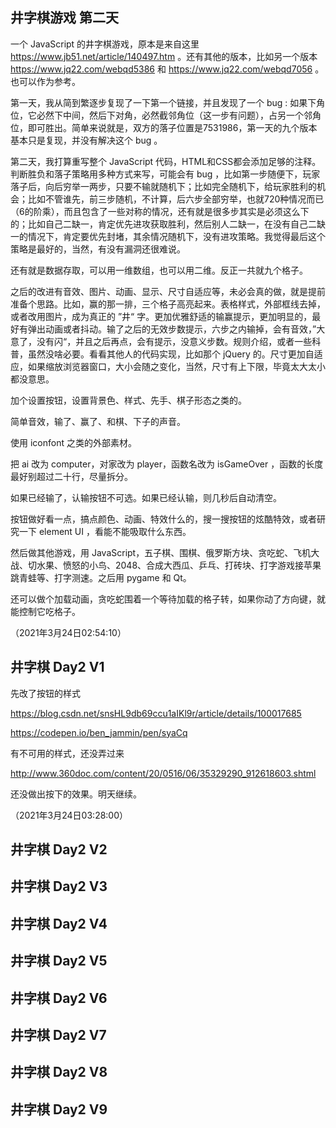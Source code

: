 ## 井字棋游戏 第二天

一个 JavaScript 的井字棋游戏，原本是来自这里 https://www.jb51.net/article/140497.htm 。还有其他的版本，比如另一个版本 https://www.jq22.com/webqd5386 和 https://www.jq22.com/webqd7056 。也可以作为参考。

第一天，我从简到繁逐步复现了一下第一个链接，并且发现了一个 bug : 如果下角位，它必然下中间，然后下对角，必然截邻角位（这一步有问题），占另一个邻角位，即可胜出。简单来说就是，双方的落子位置是7531986，第一天的九个版本基本只是复现，并没有解决这个 bug 。

第二天，我打算重写整个 JavaScript 代码，HTML和CSS都会添加足够的注释。判断胜负和落子策略用多种方式来写，可能会有 bug ，比如第一步随便下，玩家落子后，向后穷举一两步，只要不输就随机下；比如完全随机下，给玩家胜利的机会；比如不管谁先，前三步随机，不计算，后六步全部穷举，也就720种情况而已（6的阶乘），而且包含了一些对称的情况，还有就是很多步其实是必须这么下的；比如自己二缺一，肯定优先进攻获取胜利，然后别人二缺一，在没有自己二缺一的情况下，肯定要优先封堵，其余情况随机下，没有进攻策略。我觉得最后这个策略是最好的，当然，有没有漏洞还很难说。

还有就是数据存取，可以用一维数组，也可以用二维。反正一共就九个格子。

之后的改进有音效、图片、动画、显示、尺寸自适应等，未必会真的做，就是提前准备个思路。比如，赢的那一排，三个格子高亮起来。表格样式，外部框线去掉，或者改用图片，成为真正的 ”井“ 字。更加优雅舒适的输赢提示，更加明显的，最好有弹出动画或者抖动。输了之后的无效步数提示，六步之内输掉，会有音效，”大意了，没有闪“，并且之后再点，会有提示，没意义步数。规则介绍，或者一些科普，虽然没啥必要。看看其他人的代码实现，比如那个 jQuery 的。尺寸更加自适应，如果缩放浏览器窗口，大小会随之变化，当然，尺寸有上下限，毕竟太大太小都没意思。

加个设置按钮，设置背景色、样式、先手、棋子形态之类的。 

简单音效，输了、赢了、和棋、下子的声音。

使用 iconfont 之类的外部素材。

把 ai 改为 computer，对家改为 player，函数名改为 isGameOver ，函数的长度最好别超过二十行，尽量拆分。

如果已经输了，认输按钮不可选。如果已经认输，则几秒后自动清空。

按钮做好看一点，搞点颜色、动画、特效什么的，搜一搜按钮的炫酷特效，或者研究一下 element UI ，看能不能吸取什么东西。

然后做其他游戏，用 JavaScript，五子棋、围棋、俄罗斯方块、贪吃蛇、飞机大战、切水果、愤怒的小鸟、2048、合成大西瓜、乒乓、打砖块、打字游戏接苹果跳青蛙等、打字测速。之后用 pygame 和 Qt。

还可以做个加载动画，贪吃蛇围着一个等待加载的格子转，如果你动了方向键，就能控制它吃格子。

（2021年3月24日02:54:10）



## 井字棋 Day2 V1

先改了按钮的样式

https://blog.csdn.net/snsHL9db69ccu1aIKl9r/article/details/100017685

https://codepen.io/ben_jammin/pen/syaCq

有不可用的样式，还没弄过来

http://www.360doc.com/content/20/0516/06/35329290_912618603.shtml

还没做出按下的效果。明天继续。

（2021年3月24日03:28:00）



## 井字棋 Day2 V2





## 井字棋 Day2 V3





## 井字棋 Day2 V4





## 井字棋 Day2 V5





## 井字棋 Day2 V6





## 井字棋 Day2 V7





## 井字棋 Day2 V8





## 井字棋 Day2 V9


